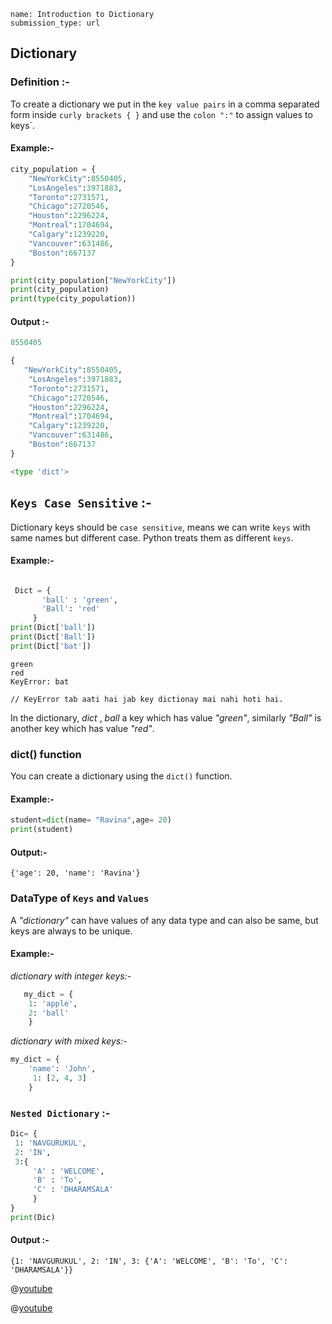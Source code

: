 ```ngMeta
name: Introduction to Dictionary
submission_type: url
```

## Dictionary


### Definition :-

To create a dictionary we put in the `key value pairs` in a comma separated form inside `curly brackets { }` and use the `colon ":"` to assign values to keys`.

#### Example:-

```python 
city_population = {
    "NewYorkCity":8550405,
    "LosAngeles":3971883, 
    "Toronto":2731571, 
    "Chicago":2720546, 
    "Houston":2296224, 
    "Montreal":1704694, 
    "Calgary":1239220, 
    "Vancouver":631486, 
    "Boston":667137
}

print(city_population["NewYorkCity"])
print(city_population)
print(type(city_population))
 ```

#### Output :-

```python
8550405

{
   "NewYorkCity":8550405,
    "LosAngeles":3971883, 
    "Toronto":2731571, 
    "Chicago":2720546, 
    "Houston":2296224, 
    "Montreal":1704694, 
    "Calgary":1239220, 
    "Vancouver":631486, 
    "Boston":667137
}

<type 'dict'>
 ```

## `Keys Case Sensitive` :-


Dictionary keys should be `case sensitive`, means we can write `keys` with same names but different case. Python treats them as different `keys`.

#### Example:-

```python

 Dict = {
       'ball' : 'green',
       'Ball': 'red'
     }
print(Dict['ball'])
print(Dict['Ball'])
print(Dict['bat'])
```

```
green
red
KeyError: bat

// KeyError tab aati hai jab key dictionay mai nahi hoti hai.
 ```

In the dictionary, *dict* , *ball* a key which has value *"green"*, similarly *"Ball"* is another key which has value *"red"*.

### dict() function

You can create a dictionary using the `dict()` function.

#### Example:-

```python
student=dict(name= "Ravina",age= 20)
print(student)
 ```

#### Output:-

`{'age': 20, 'name': 'Ravina'}`


### DataType of `Keys` and `Values`

A *"dictionary"*  can have values of any data type and can also be same, but keys are always to be unique.


#### Example:- 

*dictionary with integer keys:-*


```python
   my_dict = {
    1: 'apple', 
    2: 'ball'
    }

```


*dictionary with mixed keys:-*

```python 
my_dict = {
    'name': 'John',
     1: [2, 4, 3]
    }
 ```




### `Nested Dictionary` :-



```python
Dic= {
 1: 'NAVGURUKUL',
 2: 'IN',  
 3:{
     'A' : 'WELCOME',
     'B' : 'To', 
     'C' : 'DHARAMSALA'
     }
}
print(Dic)
 ```
#### Output :-

`{1: 'NAVGURUKUL', 2: 'IN', 3: {'A': 'WELCOME', 'B': 'To', 'C': 'DHARAMSALA'}}`

@[youtube](https://www.youtube.com/watch?v=daefaLgNkw0)

@[youtube](https://www.youtube.com/watch?v=0g1ogNP5doA)
